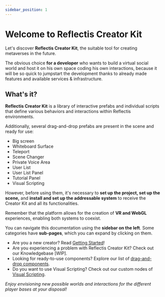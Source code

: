```yaml
---
sidebar_position: 1
---
```


# Welcome to Reflectis Creator Kit

Let's discover **Reflectis Creator Kit**, the suitable tool for creating metaverses in the future. 

The obvious choice **for a developer** who wants to build a virtual social world and host it on his own space coding his own interactions, because it will be so quick to jumpstart the development thanks to already made features and available services & infrastructure.

## What's it?
**Reflectis Creator Kit** is a library of interactive prefabs and individual scripts that define various behaviors and interactions within Reflectis environments.

Additionally, several drag-and-drop prefabs are present in the scene and ready for use:

- Big screen
- Whiteboard Surface
- Teleport
- Scene Changer
- Private Voice Area
- User List
- User List Panel
- Tutorial Panel
- Visual Scripting

However, before using them, it's necessary to **set up the project, set up the scene,** and **install and set up the addressable system** to receive the Creator Kit and all its functionalities.

Remember that the platform allows for the creation of **VR and WebGL** experiences, enabling both systems to coexist.


You can navigate this documentation using the **sidebar on the left**. Some categories have **sub-pages**, which you can expand by clicking on them.

- Are you a new creator? Read [Getting Started](gettingstarted/prerequisites)!
- Are you experiencing a problem with Reflectis Creator Kit? Check out our Knowledgebase [WIP].
- Looking for ready-to-use components? Explore our list of [drag-and-drop components](creatorkitcomponents/How-to-add-a-component).
- Do you want to use Visual Scripting? Check out our custom nodes of [Visual Scripting](visualscripting/configuration).

_Enjoy envisioning new possible worlds and interactions for the different player bases at your disposal!_
